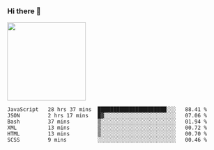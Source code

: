 ### Hi there 👋

<!--
**hwolf0610/hwolf0610** is a ✨ _special_ ✨ repository because its `README.md` (this file) appears on your GitHub profile.

Here are some ideas to get you started:

- 🔭 I’m currently working on ...
- 🌱 I’m currently learning ...
- 👯 I’m looking to collaborate on ...
- 🤔 I’m looking for help with ...
- 💬 Ask me about ...
- 📫 How to reach me: ...
- 😄 Pronouns: ...
- ⚡ Fun fact: ...
-->

<img height="180em" src="https://github-readme-stats.vercel.app/api?username=hwolf0610&show_icons=true&hide_border=true&&count_private=true&include_all_commits=true" />


<!--START_SECTION:waka-->

```text
JavaScript   28 hrs 37 mins  ██████████████████████░░░   88.41 %
JSON         2 hrs 17 mins   █▓░░░░░░░░░░░░░░░░░░░░░░░   07.06 %
Bash         37 mins         ▒░░░░░░░░░░░░░░░░░░░░░░░░   01.94 %
XML          13 mins         ▒░░░░░░░░░░░░░░░░░░░░░░░░   00.72 %
HTML         13 mins         ▒░░░░░░░░░░░░░░░░░░░░░░░░   00.70 %
SCSS         9 mins          ░░░░░░░░░░░░░░░░░░░░░░░░░   00.46 %
```

<!--END_SECTION:waka-->
